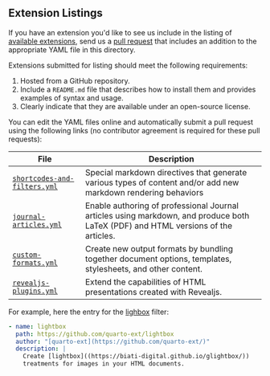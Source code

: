 ## Extension Listings

If you have an extension you'd like to see us include in the listing of [available extensions](https://quarto.org/docs/extensions/), send us a [pull request](https://docs.github.com/en/pull-requests/collaborating-with-pull-requests/proposing-changes-to-your-work-with-pull-requests/about-pull-requests) that includes an addition to the appropriate YAML file in this directory.

Extensions submitted for listing should meet the following requirements:

1.  Hosted from a GitHub repository.
2.  Include a `README.md` file that describes how to install them and provides examples of syntax and usage.
3.  Clearly indicate that they are available under an open-source license.

You can edit the YAML files online and automatically submit a pull request using the following links (no contributor agreement is required for these pull requests):

| File                                                                                                                                   | Description                                                                                                                       |
|----------------------------------------------------------------------------------------------------------------------------------------|-----------------------------------------------------------------------------------------------------------------------------------|
| [`shortcodes-and-filters.yml`](https://github.com/quarto-dev/quarto-web/edit/main/docs/extensions/listings/shortcodes-and-filters.yml) | Special markdown directives that generate various types of content and/or add new markdown rendering behaviors                    |
| [`journal-articles.yml`](https://github.com/quarto-dev/quarto-web/edit/main/docs/extensions/listings/journal-articles.yml)             | Enable authoring of professional Journal articles using markdown, and produce both LaTeX (PDF) and HTML versions of the articles. |
| [`custom-formats.yml`](https://github.com/quarto-dev/quarto-web/edit/main/docs/extensions/listings/custom-formats.yml)                 | Create new output formats by bundling together document options, templates, stylesheets, and other content.                       |
| [`revealjs-plugins.yml`](https://github.com/quarto-dev/quarto-web/edit/main/docs/extensions/listings/revealjs-plugins.yml)             | Extend the capabilities of HTML presentations created with Revealjs.                                                              |

For example, here the entry for the [lighbox](https://github.com/quarto-ext/lightbox) filter:

``` yaml
- name: lightbox
  path: https://github.com/quarto-ext/lightbox
  author: "[quarto-ext](https://github.com/quarto-ext/)"
  description: |
    Create [lightbox]((https://biati-digital.github.io/glightbox/))
    treatments for images in your HTML documents.
```
